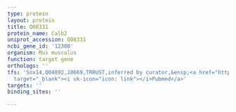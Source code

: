 ```yaml
---
type: protein
layout: protein
title: Q08331
protein_name: Calb2
uniprot_accession: Q08331
ncbi_gene_id: '12308'
organism: Mus musculus
function: target gene
orthologs: ''
tfs: 'Sox14,Q04892,20669,TRRUST,inferred by curator,&ensp;<a href="https://www.ncbi.nlm.nih.gov/pubmed/?term=24929424%5Buid%5D+OR+29087512%5Buid%5D"
  target="_blank"><i uk-icon="icon: link"></i>Pubmed</a>'
targets: ''
binding_sites: ''

---
```

